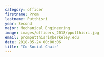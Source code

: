 ```yaml
---
category: officer
firstname: Prom
lastname: Putthisri
year: Second
major: Mechanical Engineering
image: images/officers_2018/pputthisri.jpg
email: promputthisri@berkeley.edu
date: 2018-05-24 00:00:06
title: "Co-Social Chair"
---
```

